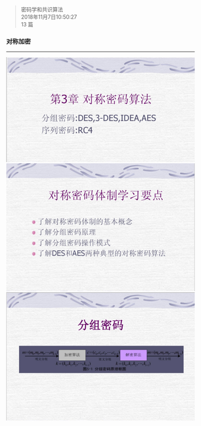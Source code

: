 > 密码学和共识算法  
> 2018年11月7日10:50:27       
> 13 篇  

### 对称加密


----------


![enter description here](https://www.github.com/jixiyu/images3/raw/master/小书匠/1541561602758.png)
![enter description here](https://www.github.com/jixiyu/images3/raw/master/小书匠/1541561773307.png)
![enter description here](https://www.github.com/jixiyu/images3/raw/master/小书匠/1541561873187.png)